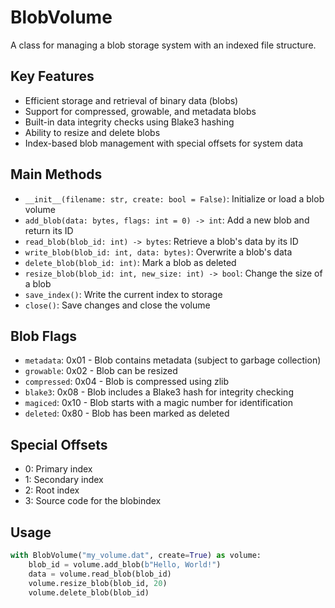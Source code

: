 # BlobVolume

A class for managing a blob storage system with an indexed file structure.

## Key Features

- Efficient storage and retrieval of binary data (blobs)
- Support for compressed, growable, and metadata blobs
- Built-in data integrity checks using Blake3 hashing
- Ability to resize and delete blobs
- Index-based blob management with special offsets for system data

## Main Methods

- `__init__(filename: str, create: bool = False)`: Initialize or load a blob volume
- `add_blob(data: bytes, flags: int = 0) -> int`: Add a new blob and return its ID
- `read_blob(blob_id: int) -> bytes`: Retrieve a blob's data by its ID
- `write_blob(blob_id: int, data: bytes)`: Overwrite a blob's data
- `delete_blob(blob_id: int)`: Mark a blob as deleted
- `resize_blob(blob_id: int, new_size: int) -> bool`: Change the size of a blob
- `save_index()`: Write the current index to storage
- `close()`: Save changes and close the volume

## Blob Flags

- `metadata`: 0x01 - Blob contains metadata (subject to garbage collection)
- `growable`: 0x02 - Blob can be resized
- `compressed`: 0x04 - Blob is compressed using zlib
- `blake3`: 0x08 - Blob includes a Blake3 hash for integrity checking
- `magiced`: 0x10 - Blob starts with a magic number for identification
- `deleted`: 0x80 - Blob has been marked as deleted

## Special Offsets

- 0: Primary index
- 1: Secondary index
- 2: Root index
- 3: Source code for the blobindex

## Usage

```python
with BlobVolume("my_volume.dat", create=True) as volume:
    blob_id = volume.add_blob(b"Hello, World!")
    data = volume.read_blob(blob_id)
    volume.resize_blob(blob_id, 20)
    volume.delete_blob(blob_id)